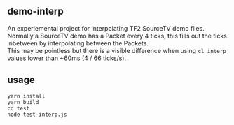 ## demo-interp

An experiemental project for interpolating TF2 SourceTV demo files.  
Normally a SourceTV demo has a Packet every 4 ticks, this fills out the ticks inbetween by interpolating between the Packets.  
This may be pointless but there is a visible difference when using `cl_interp` values lower than ~60ms (4 / 66 ticks/s).

## usage

`yarn install`  
`yarn build`  
`cd test`  
`node test-interp.js`
